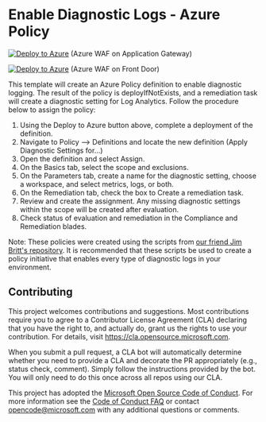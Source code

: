 # Enable Diagnostic Logs - Azure Policy

[![Deploy to Azure](https://aka.ms/deploytoazurebutton)](https://portal.azure.com/#create/Microsoft.Template/uri/https://raw.githubusercontent.com/Azure/Azure-Network-Security/master/Azure%20WAF/Azure%20Policy%20Definitions/Remediation%20-%20Enable%20Diagnostic%20Logging%20WAF/Azure%20Policy/WAFLogs-AppGateway.json) (Azure WAF on Application Gateway)

[![Deploy to Azure](https://aka.ms/deploytoazurebutton)](https://portal.azure.com/#create/Microsoft.Template/uri/https://raw.githubusercontent.com/Azure/Azure-Network-Security/master/Azure%20WAF/Azure%20Policy%20Definitions/Remediation%20-%20Enable%20Diagnostic%20Logging%20WAF/Azure%20Policy/WAFLogs-FrontDoor.json) (Azure WAF on Front Door)

This template will create an Azure Policy definition to enable diagnostic logging. The result of the policy is deployIfNotExists, and a remediation task will create a diagnostic setting for Log Analytics. Follow the procedure below to assign the policy:

1. Using the Deploy to Azure button above, complete a deployment of the definition.
2. Navigate to Policy --> Definitions and locate the new definition (Apply Diagnostic Settings for...)
3. Open the definition and select Assign.
4. On the Basics tab, select the scope and exclusions.
5. On the Parameters tab, create a name for the diagnostic setting, choose a workspace, and select metrics, logs, or both.
6. On the Remediation tab, check the box to Create a remediation task.
7. Review and create the assignment. Any missing diagnostic settings within the scope will be created after evaluation.
8. Check status of evaluation and remediation in the Compliance and Remediation blades.

Note: These policies were created using the scripts from [our friend Jim Britt's repository](https://github.com/JimGBritt/AzurePolicy/tree/master/AzureMonitor/Scripts). It is recommended that these scripts be used to create a policy initiative that enables every type of diagnostic logs in your environment.

## Contributing

This project welcomes contributions and suggestions.  Most contributions require you to agree to a
Contributor License Agreement (CLA) declaring that you have the right to, and actually do, grant us
the rights to use your contribution. For details, visit https://cla.opensource.microsoft.com.

When you submit a pull request, a CLA bot will automatically determine whether you need to provide
a CLA and decorate the PR appropriately (e.g., status check, comment). Simply follow the instructions
provided by the bot. You will only need to do this once across all repos using our CLA.

This project has adopted the [Microsoft Open Source Code of Conduct](https://opensource.microsoft.com/codeofconduct/).
For more information see the [Code of Conduct FAQ](https://opensource.microsoft.com/codeofconduct/faq/) or
contact [opencode@microsoft.com](mailto:opencode@microsoft.com) with any additional questions or comments.
